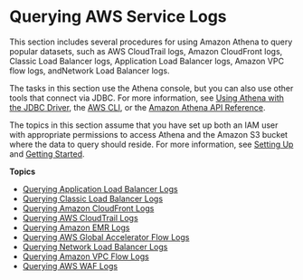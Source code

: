 # Querying AWS Service Logs<a name="querying-AWS-service-logs"></a>

This section includes several procedures for using Amazon Athena to query popular datasets, such as AWS CloudTrail logs, Amazon CloudFront logs, Classic Load Balancer logs, Application Load Balancer logs, Amazon VPC flow logs, andNetwork Load Balancer logs\.

The tasks in this section use the Athena console, but you can also use other tools that connect via JDBC\. For more information, see [Using Athena with the JDBC Driver](connect-with-jdbc.md), the [AWS CLI](https://docs.aws.amazon.com/cli/latest/reference/athena/), or the [Amazon Athena API Reference](https://docs.aws.amazon.com/athena/latest/APIReference/)\.

The topics in this section assume that you have set up both an IAM user with appropriate permissions to access Athena and the Amazon S3 bucket where the data to query should reside\. For more information, see [Setting Up](setting-up.md) and [Getting Started](getting-started.md)\.

**Topics**
+ [Querying Application Load Balancer Logs](application-load-balancer-logs.md)
+ [Querying Classic Load Balancer Logs](elasticloadbalancer-classic-logs.md)
+ [Querying Amazon CloudFront Logs](cloudfront-logs.md)
+ [Querying AWS CloudTrail Logs](cloudtrail-logs.md)
+ [Querying Amazon EMR Logs](emr-logs.md)
+ [Querying AWS Global Accelerator Flow Logs](querying-global-accelerator-flow-logs.md)
+ [Querying Network Load Balancer Logs](networkloadbalancer-classic-logs.md)
+ [Querying Amazon VPC Flow Logs](vpc-flow-logs.md)
+ [Querying AWS WAF Logs](waf-logs.md)